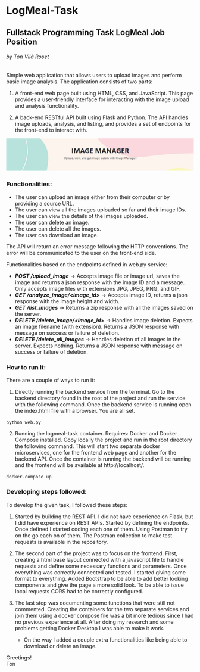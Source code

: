# LogMeal-Task
## Fullstack Programming Task LogMeal Job Position
###### by Ton Vilà Roset

Simple web application that allows users to upload images and perform basic image analysis. The application consists of two parts:

1. A front-end web page built using HTML, CSS, and JavaScript. This page provides a user-friendly interface for interacting with the image upload and analysis functionality.

2. A back-end RESTful API built using Flask and Python. The API handles image uploads, analysis, and listing, and provides a set of endpoints for the front-end to interact with.

![image](readmeHeader.png)

### Functionalities:

- The user can upload an image either from their computer or by providing a source URL.
- The user can view all the images uploaded so far and their image IDs.
- The user can view the details of the images uploaded.
- The user can delete an image.
- The user can delete all the images.
- The user can download an image.

The API will return an error message following the HTTP conventions. The error will be communicated to the user on the front-end side.


Functionalities based on the endpoints defined in web.py service:
- ***POST /upload_image*** -> Accepts image file or image url, saves the image and returns a json response with the image ID and a message. Only accepts image files with extensions JPG, JPEG, PNG, and GIF.
- ***GET /analyze_image/<image_id>*** -> Accepts image ID, returns a json response with the image height and width.
- ***GET /list_images*** -> Returns a zip response with all the images saved on the server.
- ***DELETE /delete_image/<image_id>*** -> Handles image deletion. Expects an image filename (with extension). Returns a JSON response with message on success or failure of deletion.
- ***DELETE /delete_all_images*** ->  Handles deletion of all images in the server. Expects nothing. Returns a JSON response with message on success or failure of deletion.

### How to run it:
There are a couple of ways to run it:

1. Directly running the backend service from the terminal. Go to the backend directory found in the root of the project and run the service with the following command. Once the backend service is running open the index.html file with a browser. You are all set.
```
python web.py
```
2. Running the logmeal-task container. Requires: Docker and Docker Compose installed. Copy locally the project and run in the root directory the following command. This will start two separate docker microservices, one for the frontend web page and another for the backend API. Once the container is running the backend will be running and the frontend will be available at http://localhost/.
```
docker-compose up
```

### Developing steps followed:
To develop the given task, I followed these steps:

1. Started by building the REST API. I did not have experience on Flask, but I did have experience on REST APIs. Started by defining the endpoints. Once defined I started coding each one of them. Using Postman to try on the go each on of them. The Postman collection to make test requests is available in the repository.

2. The second part of the project was to focus on the frontend. First, creating a html base layout connected with a javascript file to handle requests and define some necessary functions and parameters. Once everything was correctly connected and tested. I started giving some format to everything. Added Bootstrap to be able to add better looking components and give the page a more solid look. To be able to issue local requests CORS had to be correctly configured.

3. The last step was documenting some functions that were still not commented. Creating the containers for the two separate services and join them using a docker compose file was a bit more tedious since I had no previous experience at all. After doing my research and some problems getting Docker Desktop I was able to make it work.
   - On the way I added a couple extra functionalities like being able to download or delete an image.


Greetings!<br>
Ton

